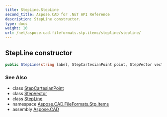 ```yaml
---
title: StepLine.StepLine
second_title: Aspose.CAD for .NET API Reference
description: StepLine constructor. 
type: docs
weight: 10
url: /net/aspose.cad.fileformats.stp.items/stepline/stepline/
---
```

## StepLine constructor

```csharp
public StepLine(string label, StepCartesianPoint point, StepVector vector)
```

### See Also

* class [StepCartesianPoint](../../stepcartesianpoint/)
* class [StepVector](../../stepvector/)
* class [StepLine](../)
* namespace [Aspose.CAD.FileFormats.Stp.Items](../../stepline/)
* assembly [Aspose.CAD](../../../)


